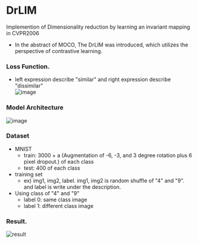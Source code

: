 # DrLIM
Implemention of Dimensionality reduction by learning an invariant mapping in CVPR2006
- In the abstract of MOCO, The DrLIM was introduced, which utilizes the perspective of contrastive learning.
### Loss Function.
- left expression describe "similar" and right expression describe "dissimilar" <br>
![image](https://user-images.githubusercontent.com/38518648/228127393-82d25e06-9889-4d7f-b940-38c011b5a9fe.png)

### Model Architecture

![image](https://user-images.githubusercontent.com/38518648/228127444-5cf5f356-cf05-4f28-9815-1eb4715fa9aa.png)

### Dataset

- MNIST
  - train: 3000 + a (Augmentation of -6, -3, and 3 degree rotation plus 6 pixel dropout.) of each class
  - test: 400 of each class 
- training set
  - ex) img1, img2, label. img1, img2 is random shuffle of "4" and "9". and label is write under the description.
- Using class of "4" and "9"
  - label 0: same class image
  - label 1: different class image


### Result.

![result](https://user-images.githubusercontent.com/38518648/228127577-89c8d999-9902-4ccf-a45d-531d44dbfdeb.png)
